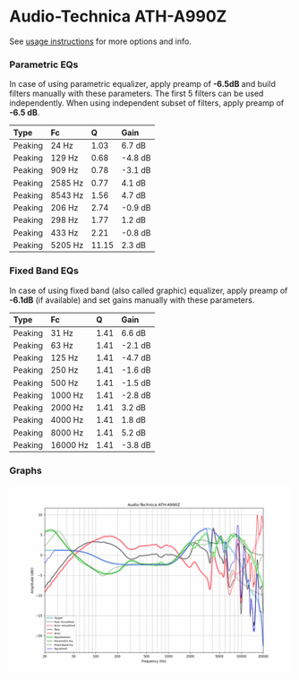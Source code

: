 # Audio-Technica ATH-A990Z
See [usage instructions](https://github.com/jaakkopasanen/AutoEq#usage) for more options and info.

### Parametric EQs
In case of using parametric equalizer, apply preamp of **-6.5dB** and build filters manually
with these parameters. The first 5 filters can be used independently.
When using independent subset of filters, apply preamp of **-6.5 dB**.

| Type    | Fc      |     Q | Gain    |
|:--------|:--------|:------|:--------|
| Peaking | 24 Hz   |  1.03 | 6.7 dB  |
| Peaking | 129 Hz  |  0.68 | -4.8 dB |
| Peaking | 909 Hz  |  0.78 | -3.1 dB |
| Peaking | 2585 Hz |  0.77 | 4.1 dB  |
| Peaking | 8543 Hz |  1.56 | 4.7 dB  |
| Peaking | 206 Hz  |  2.74 | -0.9 dB |
| Peaking | 298 Hz  |  1.77 | 1.2 dB  |
| Peaking | 433 Hz  |  2.21 | -0.8 dB |
| Peaking | 5205 Hz | 11.15 | 2.3 dB  |

### Fixed Band EQs
In case of using fixed band (also called graphic) equalizer, apply preamp of **-6.1dB**
(if available) and set gains manually with these parameters.

| Type    | Fc       |    Q | Gain    |
|:--------|:---------|:-----|:--------|
| Peaking | 31 Hz    | 1.41 | 6.6 dB  |
| Peaking | 63 Hz    | 1.41 | -2.1 dB |
| Peaking | 125 Hz   | 1.41 | -4.7 dB |
| Peaking | 250 Hz   | 1.41 | -1.6 dB |
| Peaking | 500 Hz   | 1.41 | -1.5 dB |
| Peaking | 1000 Hz  | 1.41 | -2.8 dB |
| Peaking | 2000 Hz  | 1.41 | 3.2 dB  |
| Peaking | 4000 Hz  | 1.41 | 1.8 dB  |
| Peaking | 8000 Hz  | 1.41 | 5.2 dB  |
| Peaking | 16000 Hz | 1.41 | -3.8 dB |

### Graphs
![](./Audio-Technica%20ATH-A990Z.png)
